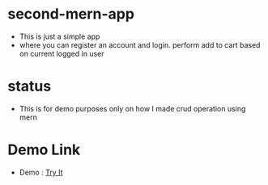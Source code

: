 # second-mern-app
 - This is just a simple app
 - where you can register an account and login. perform add to cart based on current logged in user

# status
 - This is for demo purposes only on how I made crud operation using mern

# Demo Link
- Demo : [Try It](https://second-mern-app.netlify.app/)